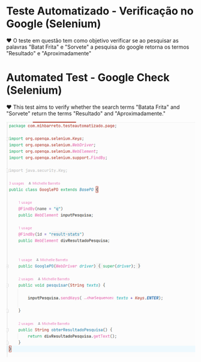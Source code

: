 # Teste Automatizado - Verificação no Google (Selenium)
♥ O teste em questão tem como objetivo verificar se ao pesquisar as palavras "Batat Frita" e "Sorvete" a pesquisa do google retorna os termos "Resultado" e "Aproximadamente"

# Automated Test - Google Check (Selenium)
♥ This test aims to verify whether the search terms "Batata Frita" and "Sorvete" return the terms "Resultado" and "Aproximadamente."

<img src="https://github.com/MihBarreto/Portifolio-QA-PTBR/blob/main/img/google-check-batatfrita.png?raw=true">

